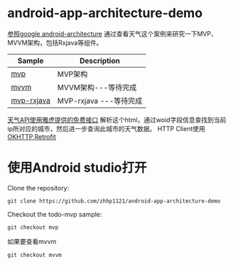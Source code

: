 
# android-app-architecture-demo
[参照google android-architecture](https://github.com/googlesamples/android-architecture) 
通过查看天气这个案例来研究一下MVP、MVVM架构，包括Rxjava等组件。

| Sample | Description |
| ------------- | ------------- |
| [mvp](https://github.com/zhhp1121/android-app-architecture-demo/tree/mvp/) |MVP架构 |
| [mvvm](https://github.com/zhhp1121/android-app-architecture-demo/tree/mvp/) |MVVM架构---等待完成 |
| [mvp-rxjava](https://github.com/zhhp1121/android-app-architecture-demo/tree/mvp-rxjava/) |MVP-rxjava ---等待完成 |

[天气API使用雅虎提供的免费接口](https://www.yahoo.com/news/weather/)
解析这个html，通过woid字段信息查找到当前ip所对应的城市，然后进一步查询此城市的天气数据。
HTTP Client使用[OKHTTP](https://github.com/square/okhttp),[Retrofit](https://github.com/square/retrofit)

# 使用Android studio打开

Clone the repository:

```
git clone https://github.com/zhhp1121/android-app-architecture-demo
```

Checkout the todo-mvp sample:
```
git checkout mvp
```

如果要查看mvvm

```
git checkout mvvm
```
